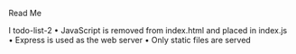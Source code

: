 Read Me

I todo-list-2
• JavaScript is removed from index.html and placed in index.js
• Express is used as the web server
• Only static files are served
